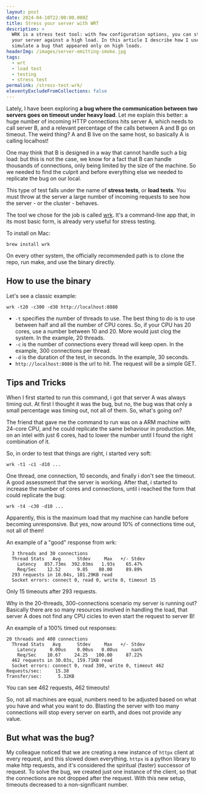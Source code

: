 ```yaml
---
layout: post
date: 2024-04-10T22:00:00.000Z
title: Stress your server with WRT
description: >
  WRK is a stress test tool: with few configuration options, you can stress test
  your server against a high load. In this article I describe how I used it to
  simulate a bug that appeared only on high loads.
headerImg: /images/server-emitting-smoke.jpg
tags:
  - wrt
  - load test
  - testing
  - stress test
permalink: /stress-test-wrk/
eleventyExcludeFromCollections: false
---
```


Lately, I have been exploring **a bug where the communication between two servers goes on timeout under heavy load**. Let me explain this better: a huge number of incoming HTTP connections hits server A, which needs to call server B, and a relevant percentage of the calls between A and B go on timeout. The weird thing? A and B live on the same host, so basically A is calling localhost! 

One may think that B is designed in a way that cannot handle such a big load: but this is not the case, we know for a fact that B can handle thousands of connections, only being limited by the size of the machine. So we needed to find the culprit and before everything else we needed to replicate the bug on our local. 

This type of test falls under the name of **stress tests**, or **load tests**. You must throw at the server a large number of incoming requests to see how the server - or the cluster - behaves. 

The tool we chose for the job is called [wrk](https://github.com/wg/wrk "wrk github homepage"). It's a command-line app that, in its most basic form, is already very useful for stress testing. 

To install on Mac:

```shell
brew install wrk
```

On every other system, the officially recommended path is to clone the repo, run make, and use the binary directly. 

## How to use the binary

Let's see a classic example:

```shell
wrk -t20 -c300 -d30 http://localhost:8080
```

* `-t` specifies the number of threads to use. The best thing to do is to use between half and all the number of CPU cores. So, if your CPU has 20 cores, use a number between 10 and 20. More would just clog the system. In the example, 20 threads.
* `-c` is the number of connections every thread will keep open. In the example, 300 connections per thread.
* `-d` is the duration of the test, in seconds. In the example, 30 seconds.
* `http://localhost:8080` is the url to hit. The request will be a simple GET.

## Tips and Tricks

When I first started to run this command, i got that server A was always timing out. At first I thought it was the bug, but no, the bug was that only a small percentage was timing out, not all of them. So, what's going on?

The friend that gave me the command to run was on a ARM machine with 24-core CPU, and he could replicate the same behaviour in production. Me, on an intel with just 6 cores, had to lower the number until I found the right combination of it.

So, in order to test that things are right, i started very soft:

```shell
wrk -t1 -c1 -d10 ...
```

One thread, one connection, 10 seconds, and finally i don't see the timeout. A good assessment that the server is working. After that, i started to increase the number of cores and connections, until i reached the form that could replicate the bug:

```shell
wrk -t4 -c30 -d10 ...
```

Apparently, this is the maximum load that my machine can handle before becoming unresponsive. But yes, now around 10% of connections time out, not all of them!

An example of a "good" response from wrk:

```shell
  3 threads and 30 connections
  Thread Stats   Avg      Stdev     Max   +/- Stdev
    Latency   857.73ms  392.03ms   1.93s    65.47%
    Req/Sec    12.52      9.85    80.00     89.89%
  293 requests in 10.04s, 101.29KB read
  Socket errors: connect 0, read 0, write 0, timeout 15
```

Only 15 timeouts after 293 requests.

Why in the 20-threads, 300-connections scenario my server is running out? Basically there are so many resources involved in handling the load, that server A does not find any CPU cicles to even start the request to server B!

An example of a 100% timed out responses:

```shell
20 threads and 400 connections
  Thread Stats   Avg      Stdev     Max   +/- Stdev
    Latency     0.00us    0.00us   0.00us     nan%
    Req/Sec    10.67     24.25   100.00     87.22%
  462 requests in 30.03s, 159.71KB read
  Socket errors: connect 0, read 390, write 0, timeout 462
Requests/sec:     15.38
Transfer/sec:      5.32KB
```

You can see 462 requests, 462 timeouts!

So, not all machines are equal, numbers need to be adjusted based on what you have and what you want to do. Blasting the server with too many connections will stop every server on earth, and does not provide any value.

## But what was the bug?

My colleague noticed that we are creating a new instance of `httpx` client at every request, and this slowed down everything. `httpx` is a python library to make http requests, and it's considered the spiritual (faster) successor of request. To solve the bug, we created just one instance of the client, so that the connections are not dropped after the request. With this new setup, timeouts decreased to a non-significant number.
